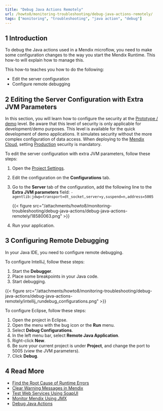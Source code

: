 ```yaml
---
title: "Debug Java Actions Remotely"
url: /howto8/monitoring-troubleshooting/debug-java-actions-remotely/
tags: ["monitoring", "troubleshooting", "java action", "debug"]
---
```


## 1 Introduction

To debug the Java actions used in a Mendix microflow, you need to make some configuration changes to the way you start the Mendix Runtime. This how-to will explain how to manage this.

This how-to teaches you how to do the following:

* Edit the server configuration
* Configure remote debugging

## 2 Editing the Server Configuration with Extra JVM Parameters

In this section, you will learn how to configure the security at the [Prototype / demo](/howto8/security/create-a-secure-app/#prototype) level. Be aware that this level of security is only applicable for development/demo purposes. This level is available for the quick development of demo applications. It simulates security without the more complex configuration of data access. When deploying to the [Mendix Cloud](/developerportal/deploy/mendix-cloud-deploy/), setting [Production](/howto8/security/create-a-secure-app/#production) security is mandatory.

To edit the server configuration with extra JVM parameters, follow these steps:

1. Open the [Project Settings](/refguide8/project-settings/).
2. Edit the configuration on the **Configurations** tab.
3. Go to the **Server** tab of the configuration, add the following line to the **Extra JVM parameters** field: `-agentlib:jdwp=transport=dt_socket,server=y,suspend=n,address=5005`

    {{< figure src="/attachments/howto8/monitoring-troubleshooting/debug-java-actions/debug-java-actions-remotely/18580063.png" >}}

4. Run your application.

## 3 Configuring Remote Debugging

In your Java IDE, you need to configure remote debugging.

To configure IntelliJ, follow these steps:

1. Start the **Debugger**.
2. Place some breakpoints in your Java code.
3. Start debugging.

{{< figure src="/attachments/howto8/monitoring-troubleshooting/debug-java-actions/debug-java-actions-remotely/intellij_rundebug_configurations.png" >}}

To configure Eclipse, follow these steps:

1. Open the project in Eclipse.
2. Open the menu with the bug icon or the **Run** menu.
3. Select **Debug Configurations**.
4. In the left menu bar, select **Remote Java Application**.
5. Right-click **New**.
6. Be sure your current project is under **Project**, and change the port to 5005 (view the JVM parameters).
7. Click **Debug**.

## 4 Read More

* [Find the Root Cause of Runtime Errors](/howto8/monitoring-troubleshooting/finding-the-root-cause-of-runtime-errors/)
* [Clear Warning Messages in Mendix](/howto8/monitoring-troubleshooting/clear-warning-messages/)
* [Test Web Services Using SoapUI](/howto8/integration/testing-web-services-using-soapui/)
* [Monitor Mendix Using JMX](/howto8/monitoring-troubleshooting/monitoring-mendix-using-jmx/)
* [Debug Java Actions](/howto8/monitoring-troubleshooting/debug-java-actions/)
